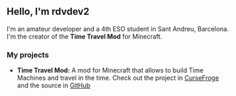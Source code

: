 ## Hello, I'm rdvdev2
I'm an amateur developer and a 4th ESO student in Sant Andreu, Barcelona. I'm the creator of the **Time Travel Mod** for Minecraft.

### My projects
 - **Time Travel Mod:** A mod for Minecraft that allows to build Time Machines and travel in the time. Check out the project in [CurseFroge](https://minecraft.curseforge.com/projects/time-travel-mod) and the source in [GitHub](https://github.com/rdvdev2/TimeTravelMod)
